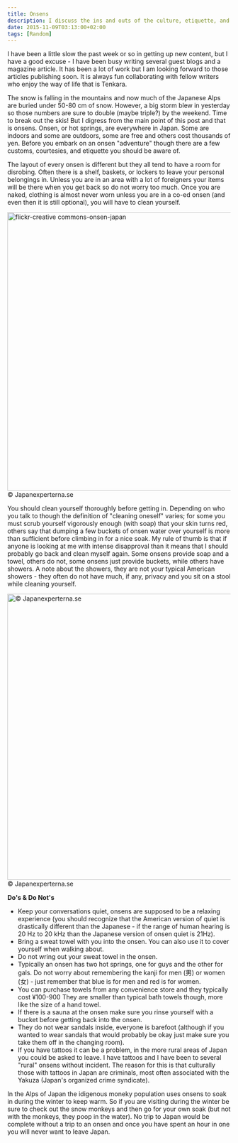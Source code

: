 ```yaml
---
title: Onsens
description: I discuss the ins and outs of the culture, etiquette, and importance of the Japanese onsen (aka hot springs)...
date: 2015-11-09T03:13:00+02:00
tags: [Random]
---
```

<div class=“text-lg m-2”>
<p class="mb-2">I have been a little slow the past week or so in getting up new content, but I have a good excuse - I have been busy writing several guest blogs and a magazine article. It has been a lot of work but I am looking forward to those articles publishing soon. It is always fun collaborating with fellow writers who enjoy the way of life that is Tenkara.</p>

<p class="mt-2 mb-2">The snow is falling in the mountains and now much of the Japanese Alps are buried under 50-80 cm of snow. However, a big storm blew in yesterday so those numbers are sure to double (maybe triple?) by the weekend. Time to break out the skis! But I digress from the main point of this post and that is onsens. Onsen, or hot springs, are everywhere in Japan. Some are indoors and some are outdoors, some are free and others cost thousands of yen. Before you embark on an onsen "adventure" though there are a few customs, courtesies, and etiquette you should be aware of.</p>



<p class="mt-2 mb-2">The layout of every onsen is different but they all tend to have a room for disrobing. Often there is a shelf, baskets, or lockers to leave your personal belongings in. Unless you are in an area with a lot of foreigners your items will be there when you get back so do not worry too much. Once you are naked, clothing is almost never worn unless you are in a co-ed onsen (and even then it is still optional), you will have to clean yourself.</p>

<a href="https://www.fallfishtenkara.com/wp-content/uploads/2015/11/flickr-creative-commons-onsen-japan1.jpg"><img class="wp-image-2325 size-large" src="https://www.fallfishtenkara.com/wp-content/uploads/2015/11/flickr-creative-commons-onsen-japan1-1024x683.jpg" alt="flickr-creative commons-onsen-japan" width="940" height="627" /></a> © Japanexperterna.se

<p class="mt-2 mb-2">You should clean yourself thoroughly before getting in. Depending on who you talk to though the definition of "cleaning oneself" varies; for some you must scrub yourself vigorously enough (with soap) that your skin turns red, others say that dumping a few buckets of onsen water over yourself is more than sufficient before climbing in for a nice soak. My rule of thumb is that if anyone is looking at me with intense disapproval than it means that I should probably go back and clean myself again. Some onsens provide soap and a towel, others do not, some onsens just provide buckets, while others have showers. A note about the showers, they are not your typical American showers - they often do not have much, if any, privacy and you sit on a stool while cleaning yourself.</p>

<a href="https://www.fallfishtenkara.com/wp-content/uploads/2015/11/onsen-flickr-creative-commons.jpg"><img class="size-large wp-image-2318" src="https://www.fallfishtenkara.com/wp-content/uploads/2015/11/onsen-flickr-creative-commons-1024x702.jpg" alt="© Japanexperterna.se" width="940" height="644" /></a> © Japanexperterna.se

<strong>Do's & Do Not's</strong>
<ul>
 	<li>Keep your conversations quiet, onsens are supposed to be a relaxing experience (you should recognize that the American version of quiet is drastically different than the Japanese - if the range of human hearing is 20 Hz to 20 kHz than the Japanese version of onsen quiet is 21Hz).</li>
 	<li>Bring a sweat towel with you into the onsen. You can also use it to cover yourself when walking about.</li>
 	<li>Do not wring out your sweat towel in the onsen.</li>
 	<li>Typically an onsen has two hot springs, one for guys and the other for gals. Do not worry about remembering the kanji for men (男) or women (女) - just remember that blue is for men and red is for women.</li>
 	<li>You can purchase towels from any convenience store and they typically cost ¥100-900 They are smaller than typical bath towels though, more like the size of a hand towel.</li>
 	<li>If there is a sauna at the onsen make sure you rinse yourself with a bucket before getting back into the onsen.</li>
 	<li>They do not wear sandals inside, everyone is barefoot (although if you wanted to wear sandals that would probably be okay just make sure you take them off in the changing room).</li>
 	<li>If you have tattoos it can be a problem, in the more rural areas of Japan you could be asked to leave. I have tattoos and I have been to several "rural" onsens without incident. The reason for this is that culturally those with tattoos in Japan are criminals, most often associated with the Yakuza (Japan's organized crime syndicate).</li>
</ul>

<p class="mt-2 mb-2">In the Alps of Japan the idigenous moneky population uses onsens to soak in during the winter to keep warm. So if you are visiting during the winter be sure to check out the snow monkeys and then go for your own soak (but not with the monkeys, they poop in the water). No trip to Japan would be complete without a trip to an onsen and once you have spent an hour in one you will never want to leave Japan.</p>

<img class="w-8/12 rounded-lg shadow-lg mx-auto" src="" alt="" />
</div>